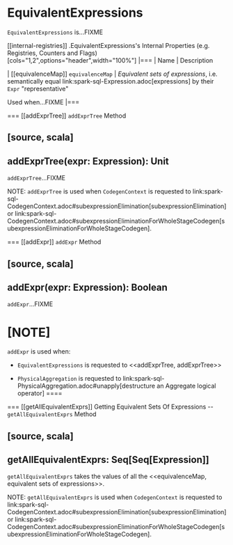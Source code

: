 # EquivalentExpressions

`EquivalentExpressions` is...FIXME

[[internal-registries]]
.EquivalentExpressions's Internal Properties (e.g. Registries, Counters and Flags)
[cols="1,2",options="header",width="100%"]
|===
| Name
| Description

| [[equivalenceMap]] `equivalenceMap`
| *Equivalent sets of expressions*, i.e. semantically equal link:spark-sql-Expression.adoc[expressions] by their `Expr` "representative"

Used when...FIXME
|===

=== [[addExprTree]] `addExprTree` Method

[source, scala]
----
addExprTree(expr: Expression): Unit
----

`addExprTree`...FIXME

NOTE: `addExprTree` is used when `CodegenContext` is requested to link:spark-sql-CodegenContext.adoc#subexpressionElimination[subexpressionElimination] or link:spark-sql-CodegenContext.adoc#subexpressionEliminationForWholeStageCodegen[subexpressionEliminationForWholeStageCodegen].

=== [[addExpr]] `addExpr` Method

[source, scala]
----
addExpr(expr: Expression): Boolean
----

`addExpr`...FIXME

[NOTE]
====
`addExpr` is used when:

* `EquivalentExpressions` is requested to <<addExprTree, addExprTree>>

* `PhysicalAggregation` is requested to link:spark-sql-PhysicalAggregation.adoc#unapply[destructure an Aggregate logical operator]
====

=== [[getAllEquivalentExprs]] Getting Equivalent Sets Of Expressions -- `getAllEquivalentExprs` Method

[source, scala]
----
getAllEquivalentExprs: Seq[Seq[Expression]]
----

`getAllEquivalentExprs` takes the values of all the <<equivalenceMap, equivalent sets of expressions>>.

NOTE: `getAllEquivalentExprs` is used when `CodegenContext` is requested to link:spark-sql-CodegenContext.adoc#subexpressionElimination[subexpressionElimination] or link:spark-sql-CodegenContext.adoc#subexpressionEliminationForWholeStageCodegen[subexpressionEliminationForWholeStageCodegen].
